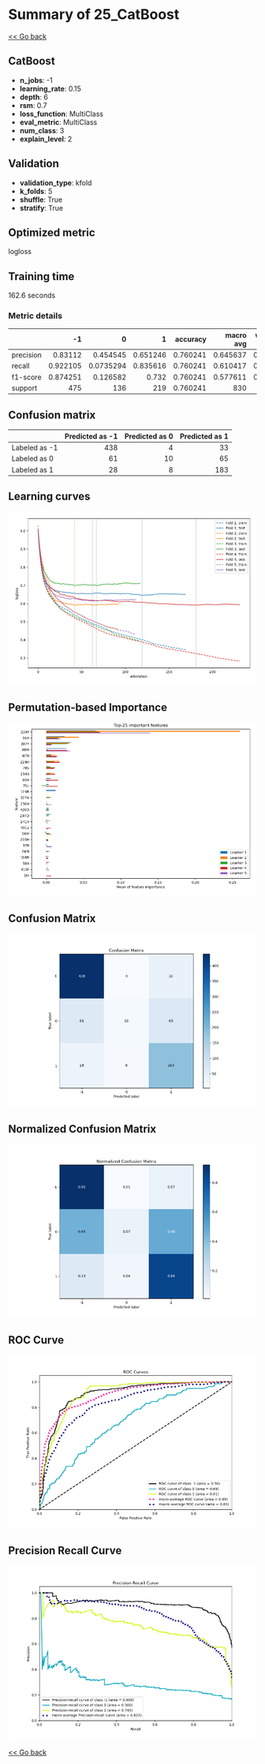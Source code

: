 # Summary of 25_CatBoost

[<< Go back](../README.md)


## CatBoost
- **n_jobs**: -1
- **learning_rate**: 0.15
- **depth**: 6
- **rsm**: 0.7
- **loss_function**: MultiClass
- **eval_metric**: MultiClass
- **num_class**: 3
- **explain_level**: 2

## Validation
 - **validation_type**: kfold
 - **k_folds**: 5
 - **shuffle**: True
 - **stratify**: True

## Optimized metric
logloss

## Training time

162.6 seconds

### Metric details
|           |         -1 |           0 |          1 |   accuracy |   macro avg |   weighted avg |   logloss |
|:----------|-----------:|------------:|-----------:|-----------:|------------:|---------------:|----------:|
| precision |   0.83112  |   0.454545  |   0.651246 |   0.760241 |    0.645637 |       0.721955 |  0.627906 |
| recall    |   0.922105 |   0.0735294 |   0.835616 |   0.760241 |    0.610417 |       0.760241 |  0.627906 |
| f1-score  |   0.874251 |   0.126582  |   0.732    |   0.760241 |    0.577611 |       0.714208 |  0.627906 |
| support   | 475        | 136         | 219        |   0.760241 |  830        |     830        |  0.627906 |


## Confusion matrix
|               |   Predicted as -1 |   Predicted as 0 |   Predicted as 1 |
|:--------------|------------------:|-----------------:|-----------------:|
| Labeled as -1 |               438 |                4 |               33 |
| Labeled as 0  |                61 |               10 |               65 |
| Labeled as 1  |                28 |                8 |              183 |

## Learning curves
![Learning curves](learning_curves.png)

## Permutation-based Importance
![Permutation-based Importance](permutation_importance.png)
## Confusion Matrix

![Confusion Matrix](confusion_matrix.png)


## Normalized Confusion Matrix

![Normalized Confusion Matrix](confusion_matrix_normalized.png)


## ROC Curve

![ROC Curve](roc_curve.png)


## Precision Recall Curve

![Precision Recall Curve](precision_recall_curve.png)



[<< Go back](../README.md)
